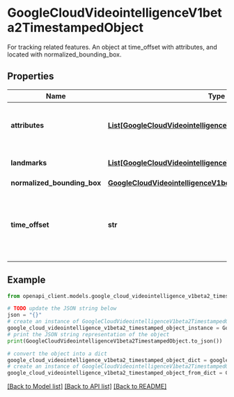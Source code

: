 # GoogleCloudVideointelligenceV1beta2TimestampedObject

For tracking related features. An object at time_offset with attributes, and located with normalized_bounding_box.

## Properties

Name | Type | Description | Notes
------------ | ------------- | ------------- | -------------
**attributes** | [**List[GoogleCloudVideointelligenceV1beta2DetectedAttribute]**](GoogleCloudVideointelligenceV1beta2DetectedAttribute.md) | Optional. The attributes of the object in the bounding box. | [optional] 
**landmarks** | [**List[GoogleCloudVideointelligenceV1beta2DetectedLandmark]**](GoogleCloudVideointelligenceV1beta2DetectedLandmark.md) | Optional. The detected landmarks. | [optional] 
**normalized_bounding_box** | [**GoogleCloudVideointelligenceV1beta2NormalizedBoundingBox**](GoogleCloudVideointelligenceV1beta2NormalizedBoundingBox.md) |  | [optional] 
**time_offset** | **str** | Time-offset, relative to the beginning of the video, corresponding to the video frame for this object. | [optional] 

## Example

```python
from openapi_client.models.google_cloud_videointelligence_v1beta2_timestamped_object import GoogleCloudVideointelligenceV1beta2TimestampedObject

# TODO update the JSON string below
json = "{}"
# create an instance of GoogleCloudVideointelligenceV1beta2TimestampedObject from a JSON string
google_cloud_videointelligence_v1beta2_timestamped_object_instance = GoogleCloudVideointelligenceV1beta2TimestampedObject.from_json(json)
# print the JSON string representation of the object
print(GoogleCloudVideointelligenceV1beta2TimestampedObject.to_json())

# convert the object into a dict
google_cloud_videointelligence_v1beta2_timestamped_object_dict = google_cloud_videointelligence_v1beta2_timestamped_object_instance.to_dict()
# create an instance of GoogleCloudVideointelligenceV1beta2TimestampedObject from a dict
google_cloud_videointelligence_v1beta2_timestamped_object_from_dict = GoogleCloudVideointelligenceV1beta2TimestampedObject.from_dict(google_cloud_videointelligence_v1beta2_timestamped_object_dict)
```
[[Back to Model list]](../README.md#documentation-for-models) [[Back to API list]](../README.md#documentation-for-api-endpoints) [[Back to README]](../README.md)


